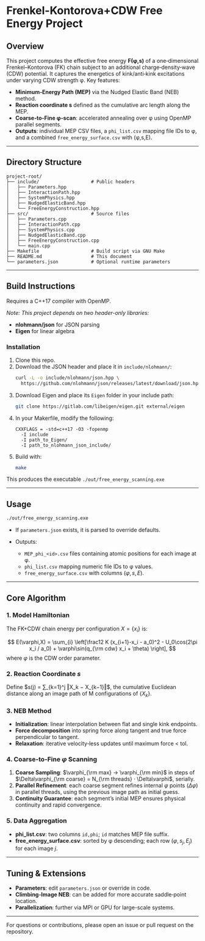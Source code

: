 # Frenkel-Kontorova+CDW Free Energy Project

## Overview

This project computes the effective free energy **F(φ,s)** of a one‑dimensional Frenkel–Kontorova (FK) chain subject to an additional charge‑density‑wave (CDW) potential. It captures the energetics of kink/anti‑kink excitations under varying CDW strength φ. Key features:

* **Minimum‑Energy Path (MEP)** via the Nudged Elastic Band (NEB) method.
* **Reaction coordinate s** defined as the cumulative arc length along the MEP.
* **Coarse‑to‑Fine φ‑scan**: accelerated annealing over φ using OpenMP parallel segments.
* **Outputs**: individual MEP CSV files, a `phi_list.csv` mapping file IDs to φ, and a combined `free_energy_surface.csv` with (φ,s,E).

---

## Directory Structure

```
project-root/
├── include/                   # Public headers
│   ├── Parameters.hpp
│   ├── InteractionPath.hpp
│   ├── SystemPhysics.hpp
│   ├── NudgedElasticBand.hpp
│   └── FreeEnergyConstruction.hpp
├── src/                       # Source files
│   ├── Parameters.cpp
│   ├── InteractionPath.cpp
│   ├── SystemPhysics.cpp
│   ├── NudgedElasticBand.cpp
│   ├── FreeEnergyConstruction.cpp
│   └── main.cpp
├── Makefile                   # Build script via GNU Make
├── README.md                  # This document
└── parameters.json            # Optional runtime parameters
```

---

## Build Instructions

Requires a C++17 compiler with OpenMP.

*Note: This project depends on two header-only libraries:*  
- **nlohmann/json** for JSON parsing  
- **Eigen** for linear algebra

### Installation

1. Clone this repo.
2. Download the JSON header and place it in `include/nlohmann/`:
   ```bash
   curl -L -o include/nlohmann/json.hpp \
     https://github.com/nlohmann/json/releases/latest/download/json.hpp
   ```
3. Download Eigen and place its `Eigen` folder in your include path:
   ```bash
   git clone https://gitlab.com/libeigen/eigen.git external/eigen
   ```
4. In your Makerfile, modify the following:
    ```make
    CXXFLAGS = -std=c++17 -O3 -fopenmp
      -I include
      -I path_to_Eigen/
      -I path_to_nlohmann_json_include/
    ```
6. Build with:
   ```bash
   make
   ```



This produces the executable `./out/free_energy_scanning.exe` 

---

## Usage

```bash
./out/free_energy_scanning.exe
```

* If `parameters.json` exists, it is parsed to override defaults.
* Outputs:

  * `MEP_phi_<id>.csv` files containing atomic positions for each image at φ.
  * `phi_list.csv` mapping numeric file IDs to φ values.
  * `free_energy_surface.csv` with columns $(\varphi, s, E)$.

---

## Core Algorithm

### 1. Model Hamiltonian

The FK+CDW chain energy per configuration $X = \{x_i\}$ is:

$$
E(\varphi,X) = \sum_{i} \left[\frac12 K (x_{i+1}-x_i - a_0)^2 - U_0\cos(2\pi x_i / a_0) + \varphi\sin(q_{\rm cdw} x_i + \theta) \right],
$$
where $\varphi$ is the CDW order parameter.

### 2. Reaction Coordinate $s$

Define $s(j) = ∑_{k=1}^j ‖X_k − X_{k−1}‖$, the cumulative Euclidean distance along an image path of M configurations of $\{X_k\}$.

### 3. NEB Method

* **Initialization**: linear interpolation between flat and single kink endpoints.
* **Force decomposition** into spring force along tangent and true force perpendicular to tangent.
* **Relaxation**: iterative velocity‑less updates until maximum force < tol.

### 4. Coarse‑to‑Fine $\varphi$ Scanning

1. **Coarse Sampling**: $\varphi_{\rm max} → \varphi_{\rm min}$ in steps of $\Delta\varphi_{\rm coarse} = N_{\rm threads} · \Delta\varphi$, serially.
2. **Parallel Refinement**: each coarse segment refines internal $\varphi$ points ($\Delta\varphi$) in parallel threads, using the previous image path as initial guess.
3. **Continuity Guarantee**: each segment’s initial MEP ensures physical continuity and rapid convergence.

### 5. Data Aggregation

* **phi\_list.csv**: two columns `id,phi`; `id` matches MEP file suffix.
* **free\_energy\_surface.csv**: sorted by φ descending; each row $(\varphi, s_j, E_j)$ for each image $j$.

---

## Tuning & Extensions

* **Parameters**: edit `parameters.json` or override in code.
* **Climbing‑Image NEB**: can be added for more accurate saddle‑point location.
* **Parallelization**: further via MPI or GPU for large-scale systems.

---

For questions or contributions, please open an issue or pull request on the repository.
